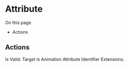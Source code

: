 # Attribute

On this page 

  * Actions





## Actions

Is Valid. Target is Animation Attribute Identifier Extensions.

